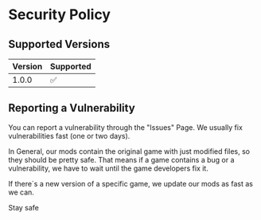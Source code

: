 # Security Policy

## Supported Versions

| Version | Supported          |
| ------- | ------------------ |
| 1.0.0   | :white_check_mark: |

## Reporting a Vulnerability

You can report a vulnerability through the "Issues" Page. 
We usually fix vulnerabilities fast (one or two days).

In General, our mods contain the original game with just modified files, so they should be pretty safe.
That means if a game contains a bug or a vulnerability, we have to wait until the game developers fix it.

If there´s a new version of a specific game, we update our mods as fast as we can.

Stay safe

